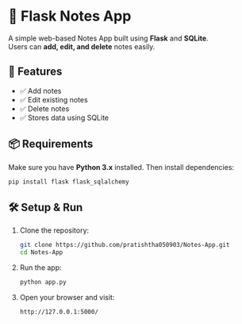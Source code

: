 # 📝 Flask Notes App

A simple web-based Notes App built using **Flask** and **SQLite**.  
Users can **add, edit, and delete** notes easily.

## 🚀 Features
- ✅ Add notes  
- ✅ Edit existing notes  
- ✅ Delete notes  
- ✅ Stores data using SQLite  

## 📦 Requirements
Make sure you have **Python 3.x** installed. Then install dependencies:

```bash
pip install flask flask_sqlalchemy
```

## 🛠 Setup & Run
1. Clone the repository:
   ```bash
   git clone https://github.com/pratishtha050903/Notes-App.git
   cd Notes-App
   ```

2. Run the app:
   ```bash
   python app.py
   ```

3. Open your browser and visit:
   ```
   http://127.0.0.1:5000/
   ```




